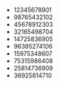 - 12345678901
- 98765432102
- 45678912303
- 32165498704
- 14725836905
- 96385274106
- 15975348607
- 75315986408
- 25814736909
- 36925814710
       
